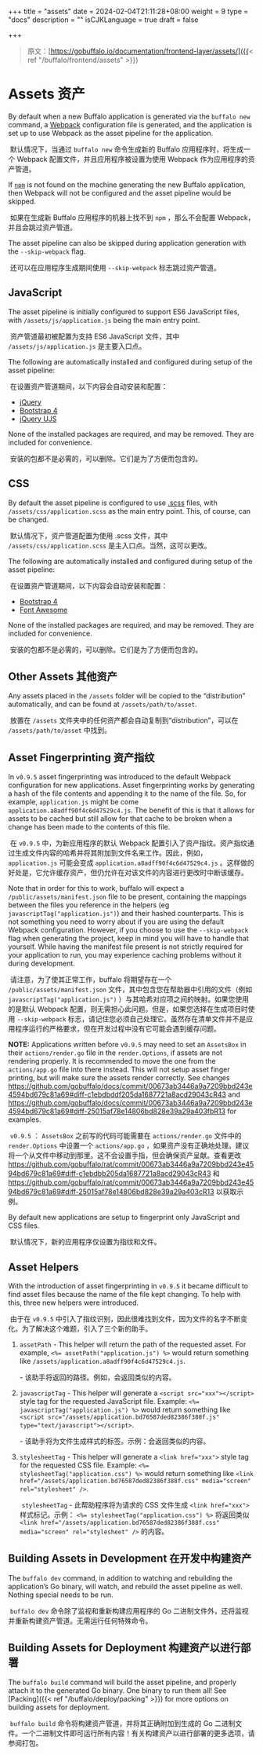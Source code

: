 +++
title = "assets"
date = 2024-02-04T21:11:28+08:00
weight = 9
type = "docs"
description = ""
isCJKLanguage = true
draft = false

+++

> 原文：[https://gobuffalo.io/documentation/frontend-layer/assets/]({{< ref "/buffalo/frontend/assets" >}})

# Assets 资产 

By default when a new Buffalo application is generated via the `buffalo new` command, a [Webpack](https://webpack.github.io/) configuration file is generated, and the application is set up to use Webpack as the asset pipeline for the application.

​	默认情况下，当通过 `buffalo new` 命令生成新的 Buffalo 应用程序时，将生成一个 Webpack 配置文件，并且应用程序被设置为使用 Webpack 作为应用程序的资产管道。

If [`npm`](https://www.npmjs.com/) is not found on the machine generating the new Buffalo application, then Webpack will not be configured and the asset pipeline would be skipped.

​	如果在生成新 Buffalo 应用程序的机器上找不到 `npm` ，那么不会配置 Webpack，并且会跳过资产管道。

The asset pipeline can also be skipped during application generation with the `--skip-webpack` flag.

​	还可以在应用程序生成期间使用 `--skip-webpack` 标志跳过资产管道。

## JavaScript

The asset pipeline is initially configured to support ES6 JavaScript files, with `/assets/js/application.js` being the main entry point.

​	资产管道最初被配置为支持 ES6 JavaScript 文件，其中 `/assets/js/application.js` 是主要入口点。

The following are automatically installed and configured during setup of the asset pipeline:

​	在设置资产管道期间，以下内容会自动安装和配置：

- [jQuery](https://jquery.com/)
- [Bootstrap 4](http://getbootstrap.com/)
- [jQuery UJS](https://github.com/rails/jquery-ujs)

None of the installed packages are required, and may be removed. They are included for convenience.

​	安装的包都不是必需的，可以删除。它们是为了方便而包含的。

## CSS

By default the asset pipeline is configured to use [.scss](http://sass-lang.com/) files, with `/assets/css/application.scss` as the main entry point. This, of course, can be changed.

​	默认情况下，资产管道配置为使用 .scss 文件，其中 `/assets/css/application.scss` 是主入口点。当然，这可以更改。

The following are automatically installed and configured during setup of the asset pipeline:

​	在设置资产管道期间，以下内容会自动安装和配置：

- [Bootstrap 4](http://getbootstrap.com/)
- [Font Awesome](http://fontawesome.io/)

None of the installed packages are required, and may be removed. They are included for convenience.

​	安装的包都不是必需的，可以删除。它们是为了方便而包含的。

## Other Assets 其他资产 

Any assets placed in the `/assets` folder will be copied to the “distribution” automatically, and can be found at `/assets/path/to/asset`.

​	放置在 `/assets` 文件夹中的任何资产都会自动复制到“distribution”，可以在 `/assets/path/to/asset` 中找到。

## Asset Fingerprinting 资产指纹 

In `v0.9.5` asset fingerprinting was introduced to the default Webpack configuration for new applications. Asset fingerprinting works by generating a hash of the file contents and appending it to the name of the file. So, for example, `application.js` might be come `application.a8adff90f4c6d47529c4.js`. The benefit of this is that it allows for assets to be cached but still allow for that cache to be broken when a change has been made to the contents of this file.

​	在 `v0.9.5` 中，为新应用程序的默认 Webpack 配置引入了资产指纹。资产指纹通过生成文件内容的哈希并将其附加到文件名来工作。因此，例如， `application.js` 可能会变成 `application.a8adff90f4c6d47529c4.js` 。这样做的好处是，它允许缓存资产，但仍允许在对该文件的内容进行更改时中断该缓存。

Note that in order for this to work, buffalo will expect a `/public/assets/manifest.json` file to be present, containing the mappings between the files you reference in the helpers (eg `javascriptTag("application.js")`) and their hashed counterparts. This is not something you need to worry about if you are using the default Webpack configuration. However, if you choose to use the `--skip-webpack` flag when generating the project, keep in mind you will have to handle that yourself. While having the manifest file present is not strictly required for your application to run, you may experience caching problems without it during development.

​	请注意，为了使其正常工作，buffalo 将期望存在一个 `/public/assets/manifest.json` 文件，其中包含您在帮助器中引用的文件（例如 `javascriptTag("application.js")` ）与其哈希对应项之间的映射。如果您使用的是默认 Webpack 配置，则无需担心此问题。但是，如果您选择在生成项目时使用 `--skip-webpack` 标志，请记住您必须自己处理它。虽然存在清单文件并不是应用程序运行的严格要求，但在开发过程中没有它可能会遇到缓存问题。

**NOTE:** Applications written before `v0.9.5` may need to set an `AssetsBox` in their `actions/render.go` file in the `render.Options`, if assets are not rendering properly. It is recommended to move the one from the `actions/app.go` file into there instead. This will not setup asset finger printing, but will make sure the assets render correctly. See changes https://github.com/gobuffalo/docs/commit/00673ab3446a9a7209bbd243e4594bd679c81a69#diff-c1ebdbddf205da1687721a8acd29043cR43 and https://github.com/gobuffalo/docs/commit/00673ab3446a9a7209bbd243e4594bd679c81a69#diff-25015af78e14806bd828e39a29a403fbR13 for examples.

​	 `v0.9.5` ： `AssetsBox` 之前写的代码可能需要在 `actions/render.go` 文件中的 `render.Options` 中设置一个 `actions/app.go` ，如果资产没有正确地处理。建议将一个从文件中移动到那里。这不会设置手指，但会确保资产呈献。查看更改 https://github.com/gobuffalo/rat/commit/00673ab3446a9a7209bbd243e4594bd679c81a69#diff-c1ebdbb205da1687721a8acd29043cR43 和 https://github.com/gobuffalo/rat/commit/00673ab3446a9a7209bbd243e4594bd679c81a69#diff-25015af78e14806bd828e39a29a403cR13 以获取示例。

By default new applications are setup to fingerprint only JavaScript and CSS files.

​	默认情况下，新的应用程序仅设置为指纹和文件。

## Asset Helpers 

With the introduction of asset fingerprinting in `v0.9.5` it became difficult to find asset files because the name of the file kept changing. To help with this, three new helpers were introduced.

​	由于在 `v0.9.5` 中引入了指纹识别，因此很难找到文件，因为文件的名字不断变化。为了解决这个难题，引入了三个新的助手。

1. `assetPath` - This helper will return the path of the requested asset. For example, `<%= assetPath("application.js") %>` would return something like `/assets/application.a8adff90f4c6d47529c4.js`.

   \- 该助手将返回的路径。例如，会返回类似的内容。

2. `javascriptTag` - This helper will generate a `<script src="xxx"></script>` style tag for the requested JavaScript file. Example: `<%= javascriptTag("application.js") %>` would return something like `<script src="/assets/application.bd76587ded82386f388f.js" type="text/javascript"></script>`.

   \- 该助手将为文件生成样式的标签。示例：会返回类似的内容。

3. `stylesheetTag` - This helper will generate a `<link href="xxx">` style tag for the requested CSS file. Example: `<%= stylesheetTag("application.css") %>` would return something like `<link href="/assets/application.bd76587ded82386f388f.css" media="screen" rel="stylesheet" />`.

   ​	 `stylesheetTag` - 此帮助程序将为请求的 CSS 文件生成 `<link href="xxx">` 样式标记。示例： `<%= stylesheetTag("application.css") %>` 将返回类似 `<link href="/assets/application.bd76587ded82386f388f.css" media="screen" rel="stylesheet" />` 的内容。

## Building Assets in Development 在开发中构建资产 

The `buffalo dev` command, in addition to watching and rebuilding the application’s Go binary, will watch, and rebuild the asset pipeline as well. Nothing special needs to be run.

​	 `buffalo dev` 命令除了监视和重新构建应用程序的 Go 二进制文件外，还将监视并重新构建资产管道。无需运行任何特殊命令。

## Building Assets for Deployment 构建资产以进行部署 

The `buffalo build` command will build the asset pipeline, and properly attach it to the generated Go binary. One binary to run them all! See [Packing]({{< ref "/buffalo/deploy/packing" >}}) for more options on building assets for deployment.

​	 `buffalo build` 命令将构建资产管道，并将其正确附加到生成的 Go 二进制文件。一个二进制文件即可运行所有内容！有关构建资产以进行部署的更多选项，请参阅打包。
